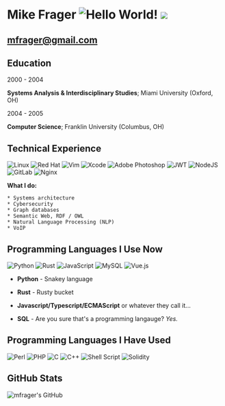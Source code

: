 Mike Frager ![Hello World!](https://img.shields.io/badge/-Hello%20World!-success) <a href="https://twitter.com/intent/follow?screen_name=mfrager"><img src="https://shields.io/twitter/follow/mfrager?label=Follow"></img></a>
===========

mfrager@gmail.com
-------------------

Education
---------

2000 - 2004

**Systems Analysis & Interdisciplinary Studies**; Miami University (Oxford, OH)

2004 - 2005

**Computer Science**; Franklin University (Columbus, OH)


Technical Experience
--------------------
![Linux](https://img.shields.io/badge/Linux-FCC624?style=for-the-badge&logo=linux&logoColor=black) ![Red Hat](https://img.shields.io/badge/Red%20Hat-EE0000?style=for-the-badge&logo=redhat&logoColor=white)  ![Vim](https://img.shields.io/badge/VIM-%2311AB00.svg?style=for-the-badge&logo=vim&logoColor=white) ![Xcode](https://img.shields.io/badge/Xcode-007ACC?style=for-the-badge&logo=Xcode&logoColor=white) ![Adobe Photoshop](https://img.shields.io/badge/adobephotoshop-%2331A8FF.svg?style=for-the-badge&logo=adobephotoshop&logoColor=white) ![JWT](https://img.shields.io/badge/JWT-black?style=for-the-badge&logo=JSON%20web%20tokens) ![NodeJS](https://img.shields.io/badge/node.js-6DA55F?style=for-the-badge&logo=node.js&logoColor=white) ![GitLab](https://img.shields.io/badge/gitlab-%23181717.svg?style=for-the-badge&logo=gitlab&logoColor=white) ![Nginx](https://img.shields.io/badge/nginx-%23009639.svg?style=for-the-badge&logo=nginx&logoColor=white)

**What I do:**

    * Systems architecture
    * Cybersecurity
    * Graph databases
    * Semantic Web, RDF / OWL
    * Natural Language Processing (NLP)
    * VoIP

Programming Languages I Use Now
-------------------------------
![Python](https://img.shields.io/badge/python-3670A0?style=for-the-badge&logo=python&logoColor=ffdd54) ![Rust](https://img.shields.io/badge/rust-%23000000.svg?style=for-the-badge&logo=rust&logoColor=white) ![JavaScript](https://img.shields.io/badge/javascript-%23323330.svg?style=for-the-badge&logo=javascript&logoColor=%23F7DF1E) ![MySQL](https://img.shields.io/badge/mysql-%2300f.svg?style=for-the-badge&logo=mysql&logoColor=white) ![Vue.js](https://img.shields.io/badge/vuejs-%2335495e.svg?style=for-the-badge&logo=vuedotjs&logoColor=%234FC08D)
   * **Python** - Snakey language 

   * **Rust** - Rusty bucket 

   * **Javascript/Typescript/ECMAScript** or whatever they call it...

   * **SQL** - Are you sure that's a programming langauge? _Yes._


Programming Languages I Have Used
---------------------------------

![Perl](https://img.shields.io/badge/perl-%2339457E.svg?style=for-the-badge&logo=perl&logoColor=white) ![PHP](https://img.shields.io/badge/php-%23777BB4.svg?style=for-the-badge&logo=php&logoColor=white) ![C](https://img.shields.io/badge/c-%2300599C.svg?style=for-the-badge&logo=c&logoColor=white) ![C++](https://img.shields.io/badge/c++-%2300599C.svg?style=for-the-badge&logo=c%2B%2B&logoColor=white) ![Shell Script](https://img.shields.io/badge/shell_script-%23121011.svg?style=for-the-badge&logo=gnu-bash&logoColor=white) ![Solidity](https://img.shields.io/badge/Solidity-%23363636.svg?style=for-the-badge&logo=solidity&logoColor=white) 

GitHub Stats
------------
![mfrager's GitHub](https://github-readme-stats.vercel.app/api?username=mfrager&hide=stars,prs,issues,contribs)
